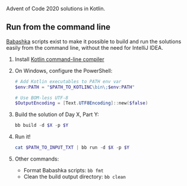 Advent of Code 2020 solutions in Kotlin.

## Run from the command line

[Babashka](https://babashka.org/) scripts exist to make it possible to build and run the solutions easily from the command line, without the need for IntelliJ IDEA.

1. Install [Kotlin command-line compiler](https://kotlinlang.org/docs/command-line.html#install-the-compiler)
1. On Windows, configure the PowerShell:

    ```ps1
    # Add Kotlin executables to PATH env var
    $env:PATH = "$PATH_TO_KOTLINC\bin\;$env:PATH"

    # Use BOM-less UTF-8
    $OutputEncoding = [Text.UTF8Encoding]::new($false)
    ```
1. Build the solution of Day X, Part Y:

    ```ps1
    bb build -d $X -p $Y
    ```

1. Run it!

    ```ps1
    cat $PATH_TO_INPUT_TXT | bb run -d $X -p $Y
    ```

1. Other commands:
    - Format Babashka scripts: `bb fmt`
    - Clean the build output directory: `bb clean`


